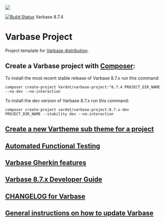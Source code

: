 [![](https://www.drupal.org/files/styles/grid-3/public/project-images/Medium-Logo%20Color%20with%20padding.png)](http://www.drupal.org/project/varbase)

[![Build Status](https://travis-ci.org/Vardot/varbase.svg?branch=8.x-7.4)](https://travis-ci.org/Vardot/varbase/builds/627436647) Varbase 8.7.4

# Varbase Project

Project template for [Varbase distribution](http://www.drupal.org/project/varbase).


## Create a Varbase project with [Composer](https://getcomposer.org/download/):

To install the most recent stable release of Varbase 8.7.x run this command:
```
composer create-project Vardot/varbase-project:^8.7.4 PROJECT_DIR_NAME --no-dev --no-interaction
```

To install the dev version of Varbase 8.7.x run this command:
```
composer create-project vardot/varbase-project:8.7.x-dev PROJECT_DIR_NAME --stability dev --no-interaction
```

## [Create a new Vartheme sub theme for a project](https://github.com/Vardot/varbase/tree/8.x-7.x/scripts/README.md)

## [Automated Functional Testing](https://github.com/Vardot/varbase/blob/8.x-7.x/tests/README.md)

## [Varbase Gherkin features](https://github.com/Vardot/varbase/blob/8.x-7.x/tests/features/varbase/README.md)

## [Varbase 8.7.x Developer Guide](https://docs.varbase.vardot.com)

## [CHANGELOG for Varbase](https://github.com/Vardot/varbase/blob/8.x-7.x/CHANGELOG.md)

## [General instructions on how to update Varbase](https://github.com/Vardot/varbase/blob/8.x-7.x/UPDATE.md)

